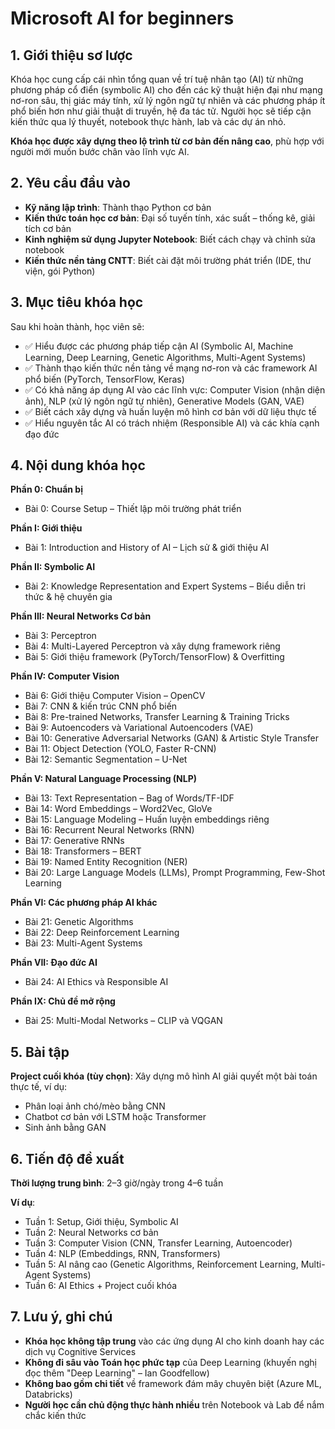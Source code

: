 # Microsoft AI for beginners

## 1. Giới thiệu sơ lược

Khóa học cung cấp cái nhìn tổng quan về trí tuệ nhân tạo (AI) từ những phương pháp cổ điển (symbolic AI) cho đến các kỹ thuật hiện đại như mạng nơ-ron sâu, thị giác máy tính, xử lý ngôn ngữ tự nhiên và các phương pháp ít phổ biến hơn như giải thuật di truyền, hệ đa tác tử. Người học sẽ tiếp cận kiến thức qua lý thuyết, notebook thực hành, lab và các dự án nhỏ.

**Khóa học được xây dựng theo lộ trình từ cơ bản đến nâng cao**, phù hợp với người mới muốn bước chân vào lĩnh vực AI.

## 2. Yêu cầu đầu vào

- **Kỹ năng lập trình**: Thành thạo Python cơ bản
- **Kiến thức toán học cơ bản**: Đại số tuyến tính, xác suất – thống kê, giải tích cơ bản
- **Kinh nghiệm sử dụng Jupyter Notebook**: Biết cách chạy và chỉnh sửa notebook
- **Kiến thức nền tảng CNTT**: Biết cài đặt môi trường phát triển (IDE, thư viện, gói Python)

## 3. Mục tiêu khóa học

Sau khi hoàn thành, học viên sẽ:
- ✅ Hiểu được các phương pháp tiếp cận AI (Symbolic AI, Machine Learning, Deep Learning, Genetic Algorithms, Multi-Agent Systems)
- ✅ Thành thạo kiến thức nền tảng về mạng nơ-ron và các framework AI phổ biến (PyTorch, TensorFlow, Keras)
- ✅ Có khả năng áp dụng AI vào các lĩnh vực: Computer Vision (nhận diện ảnh), NLP (xử lý ngôn ngữ tự nhiên), Generative Models (GAN, VAE)
- ✅ Biết cách xây dựng và huấn luyện mô hình cơ bản với dữ liệu thực tế
- ✅ Hiểu nguyên tắc AI có trách nhiệm (Responsible AI) và các khía cạnh đạo đức

## 4. Nội dung khóa học

**Phần 0: Chuẩn bị**
- Bài 0: Course Setup – Thiết lập môi trường phát triển

**Phần I: Giới thiệu**
- Bài 1: Introduction and History of AI – Lịch sử & giới thiệu AI

**Phần II: Symbolic AI**
- Bài 2: Knowledge Representation and Expert Systems – Biểu diễn tri thức & hệ chuyên gia

**Phần III: Neural Networks Cơ bản**
- Bài 3: Perceptron
- Bài 4: Multi-Layered Perceptron và xây dựng framework riêng
- Bài 5: Giới thiệu framework (PyTorch/TensorFlow) & Overfitting

**Phần IV: Computer Vision**
- Bài 6: Giới thiệu Computer Vision – OpenCV
- Bài 7: CNN & kiến trúc CNN phổ biến
- Bài 8: Pre-trained Networks, Transfer Learning & Training Tricks
- Bài 9: Autoencoders và Variational Autoencoders (VAE)
- Bài 10: Generative Adversarial Networks (GAN) & Artistic Style Transfer
- Bài 11: Object Detection (YOLO, Faster R-CNN)
- Bài 12: Semantic Segmentation – U-Net

**Phần V: Natural Language Processing (NLP)**
- Bài 13: Text Representation – Bag of Words/TF-IDF
- Bài 14: Word Embeddings – Word2Vec, GloVe
- Bài 15: Language Modeling – Huấn luyện embeddings riêng
- Bài 16: Recurrent Neural Networks (RNN)
- Bài 17: Generative RNNs
- Bài 18: Transformers – BERT
- Bài 19: Named Entity Recognition (NER)
- Bài 20: Large Language Models (LLMs), Prompt Programming, Few-Shot Learning

**Phần VI: Các phương pháp AI khác**
- Bài 21: Genetic Algorithms
- Bài 22: Deep Reinforcement Learning
- Bài 23: Multi-Agent Systems

**Phần VII: Đạo đức AI**
- Bài 24: AI Ethics và Responsible AI

**Phần IX: Chủ đề mở rộng**
- Bài 25: Multi-Modal Networks – CLIP và VQGAN

## 5. Bài tập

**Project cuối khóa (tùy chọn)**: Xây dựng mô hình AI giải quyết một bài toán thực tế, ví dụ:
- Phân loại ảnh chó/mèo bằng CNN
- Chatbot cơ bản với LSTM hoặc Transformer
- Sinh ảnh bằng GAN

## 6. Tiến độ đề xuất

**Thời lượng trung bình**: 2–3 giờ/ngày trong 4–6 tuần

**Ví dụ**:
- Tuần 1: Setup, Giới thiệu, Symbolic AI
- Tuần 2: Neural Networks cơ bản
- Tuần 3: Computer Vision (CNN, Transfer Learning, Autoencoder)
- Tuần 4: NLP (Embeddings, RNN, Transformers)
- Tuần 5: AI nâng cao (Genetic Algorithms, Reinforcement Learning, Multi-Agent Systems)
- Tuần 6: AI Ethics + Project cuối khóa

## 7. Lưu ý, ghi chú

- **Khóa học không tập trung** vào các ứng dụng AI cho kinh doanh hay các dịch vụ Cognitive Services
- **Không đi sâu vào Toán học phức tạp** của Deep Learning (khuyến nghị đọc thêm "Deep Learning" – Ian Goodfellow)
- **Không bao gồm chi tiết** về framework đám mây chuyên biệt (Azure ML, Databricks)
- **Người học cần chủ động thực hành nhiều** trên Notebook và Lab để nắm chắc kiến thức
